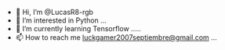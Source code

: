 - 👋 Hi, I’m @LucasR8-rgb
- 👀 I’m interested in Python ...
- 🌱 I’m currently learning Tensorflow .....
- 📫 How to reach me luckgamer2007septiembre@gmail.com ...
